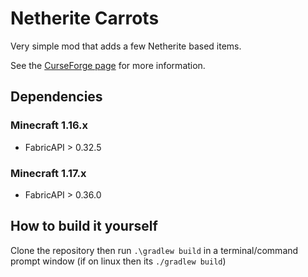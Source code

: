 # Netherite Carrots

Very simple mod that adds a few Netherite based items.

See the [CurseForge page](https://www.curseforge.com/minecraft/mc-mods/netherite-carrots) for more information.

## Dependencies

### Minecraft 1.16.x
* FabricAPI > 0.32.5

### Minecraft 1.17.x
* FabricAPI > 0.36.0

## How to build it yourself

Clone the repository then run `.\gradlew build` in a terminal/command prompt window (if on linux then its `./gradlew build`)
